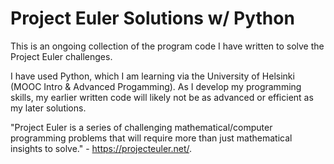 # Project Euler Solutions w/ Python

This is an ongoing collection of the program code I have written to solve the Project Euler challenges.  

I have used Python, which I am learning via the University of Helsinki (MOOC Intro & Advanced Progamming).  As I develop my programming skills, my earlier written code will likely not be as advanced or efficient as my later solutions.

"Project Euler is a series of challenging mathematical/computer programming problems that will require more than just mathematical insights to solve." - https://projecteuler.net/.  

